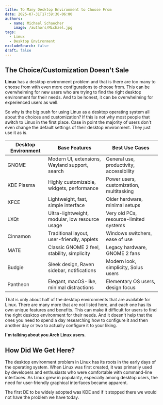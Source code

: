 ```yaml
---
title: To Many Desktop Environment to Choose From
date: 2025-07-31T17:59:30-06:00
authors:
  - name: Michael Schaecher
    image: /authors/Michael.jpg
tags:
  - Linux
  - Desktop Environment
excludeSearch: false
draft: false
---
```


## The Choice/Customization Doesn't Sale

**Linux** has a desktop environment problem and that is there are too many to choose from with even more configurations to choose from. This can be overwhelming for new users who are trying to find the right desktop environment for their needs. And to be honest, it can be overwhelming for experienced users as well.

So why is the big push for using Linux as a desktop operating system all about the choices and customization? If this is not why most people that switch to Linux in the first place. Case in point the majority of users don't even change the default settings of their desktop environment. They just use it as is.

| Desktop Environment | Base Features                                   | Best Use Cases                          |
|---------------------|-------------------------------------------------|-----------------------------------------|
| GNOME               | Modern UI, extensions, Wayland support, search  | General use, productivity, accessibility|
| KDE Plasma          | Highly customizable, widgets, performance       | Power users, customization, multitasking|
| XFCE                | Lightweight, fast, simple interface             | Older hardware, minimal setups          |
| LXQt                | Ultra-lightweight, modular, low resource usage  | Very old PCs, resource-limited systems  |
| Cinnamon            | Traditional layout, user-friendly, applets      | Windows switchers, ease of use          |
| MATE                | Classic GNOME 2 feel, stability, simplicity     | Legacy hardware, GNOME 2 fans           |
| Budgie              | Sleek design, Raven sidebar, notifications      | Modern look, simplicity, Solus users    |
| Pantheon            | Elegant, macOS-like, minimal distractions       | Elementary OS users, design focus       |

That is only about half of the desktop environments that are available for Linux. There are many more that are not listed here, and each one has its own unique features and benefits. This can make it difficult for users to find the right desktop environment for their needs. And it doesn't help that the ones you need to spend a day researching how to configure it and then another day or two to actually configure it to your liking.

**I'm talking about you Arch Linux users.**

## How Did We Get Here?

The desktop environment problem in Linux has its roots in the early days of the operating system. When Linux was first created, it was primarily used by developers and enthusiasts who were comfortable with command-line interfaces. As Linux grew in popularity, especially among desktop users, the need for user-friendly graphical interfaces became apparent.

The first DE to be widely adopted was KDE and if it stopped there we would not have the problem we have today.
